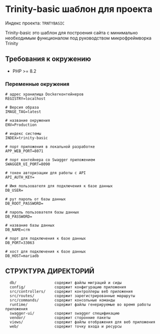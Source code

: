 # Trinity-basic шаблон для проекта
Индекс проекта: `TRNTYBASIC`

Trinity-basic это шаблон для построения сайта с минимально необходимым функционалом под руководством микрофреймворка Trinity

## Требования к окружению

* PHP >= 8.2

### Переменные окружения
```dotenv
# адрес хранилища Dockerконтейнеров
REGISTRY=localhost

# Версия образа
IMAGE_TAG=latest

# название окружения
ENV=Production

# индекс системы
INDEX=trinity-basic

# порт приложения в локальной разработке
APP_WEB_PORT=8071

# порт контейнера со Swagger приложением
SWAGGER_UI_PORT=8090

# токен авторизации для работы с API
API_AUTH_KEY=

# Имя пользователя для подключения к базе данных
DB_USER=

# рут пароль от базы данных
DB_ROOT_PASSWORD=

# пароль пользователя базы данных
DB_PASSWORD=

# название базы данных
DB_NAME=crm

# порт для подключения к базе данных
DB_PORT=33063

# хост для подключения к базе данных
DB_HOST=mariadb
```

СТРУКТУРА ДИРЕКТОРИЙ
-------------------

      db/                 содержит файлы миграций и сиды
      config/             содержит конфигурацию приложения
      src/controllers/    содержит контроллеры веб приложения
      src/routes/         содержит зарегистрированные маршруты
      src/commands/       содержит консольные команды
      runtime/            содержит файлы генерируемые во время работы приложения
      swagger-ui/         содержит swagger спецификацию
      vendor/             содержит сторонние пакеты
      views/              содержит файлы отображения для веб приложения
      web/                содержит точку входа и ресурсы
      